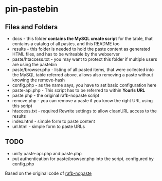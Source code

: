 pin-pastebin
========

Files and Folders
-------------------------
* docs - this folder **contains the MySQL create script** for the table, that contains a catalog of all pastes, and this README too
* results - this folder is needed to hold the paste content as generated HTML files, and has to be writeable by the webserver
* paste/htaccess.txt - you may want to protect this folder if multiple users are using the pastebin
* paste/browser.php - listing of all pasted items, that were collected into the MySQL table referred above, allows also removing a paste without knowing the remove-hash
* config.php - as the name says, you have to set basic configuration here
* paste-api.php - This script has to be referred to within **Yourls URL**
* paste.php - the original rafb-nopaste script
* remove.php - you can remove a paste if you know the right URL using this script
* htaccess.txt - required Rewrite settings to allow cleanURL access to the results
* index.html - simple form to paste content
* url.html - simple form to paste URLs

TODO
-------------------------
* unify paste-api.php and paste.php
* put authentication for paste/browser.php into the script, configured by config.php


Based on the original code of [rafb-nopaste](https://code.google.com/archive/p/rafb-nopaste)
